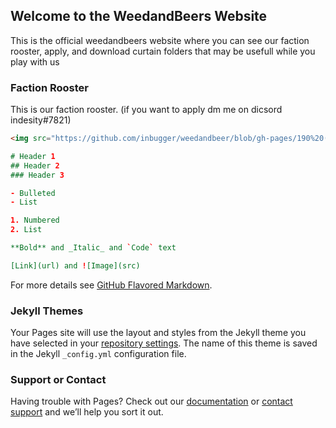 ## Welcome to the WeedandBeers Website


This is the official weedandbeers website where you can see our faction rooster, apply, and download curtain folders that may be usefull while you play with us


### Faction Rooster

This is our faction rooster. (if you want to apply dm me on dicsord indesity#7821)

```markdown
<img src="https://github.com/inbugger/weedandbeer/blob/gh-pages/190%20(1).png"

# Header 1
## Header 2
### Header 3

- Bulleted
- List

1. Numbered
2. List

**Bold** and _Italic_ and `Code` text

[Link](url) and ![Image](src)
```

For more details see [GitHub Flavored Markdown](https://guides.github.com/features/mastering-markdown/).

### Jekyll Themes

Your Pages site will use the layout and styles from the Jekyll theme you have selected in your [repository settings](https://github.com/inbugger/weedandbeer/settings). The name of this theme is saved in the Jekyll `_config.yml` configuration file.

### Support or Contact

Having trouble with Pages? Check out our [documentation](https://docs.github.com/categories/github-pages-basics/) or [contact support](https://github.com/contact) and we’ll help you sort it out.
